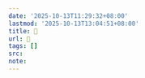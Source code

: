 ```yaml
---
date: '2025-10-13T11:29:32+08:00'
lastmod: '2025-10-13T13:04:51+08:00'
title: 󰢀
url: 󰢀
tags: []
src:
note:
---
```


